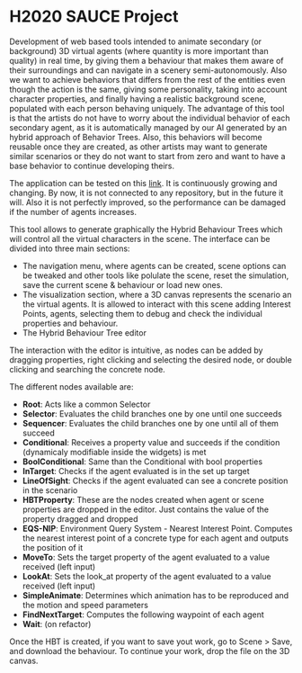 # H2020 SAUCE Project

Development of web based tools intended to animate secondary (or background) 3D virtual agents (where quantity is more important than quality) in real time, by giving them a behaviour that makes them aware of their surroundings and can navigate in a scenery semi-autonomously. Also we want to achieve behaviors that differs from the rest of the entities even though the action is the same, giving some personality, taking into account character properties, and finally having a realistic background scene, populated with each person behaving uniquely. The advantage of this tool is that the artists do not have to worry about the individual behavior of each secondary agent, as it is automatically managed by our AI generated by an hybrid approach of Behavior Trees. Also, this behaviors will become reusable once they are created, as other artists may want to generate similar scenarios or they do not want to start from zero and want to have a base behavior to continue developing theirs. 

The application can be tested on this [link](https://webglstudio.org/users/dmoreno/projects/saucemedusa/). It is continuously growing and changing. By now, it is not connected to any repository, but in the future it will. Also it is not perfectly improved, so the performance can be damaged if the number of agents increases. 

This tool allows to generate graphically the Hybrid Behaviour Trees which will control all the virtual characters in the scene. The interface can be divided into three main sections: 

- The navigation menu, where agents can be created, scene options can be tweaked and other tools like polulate the scene, reset the simulation, save the current scene & behaviour or load new ones.
- The visualization section, where a 3D canvas represents the scenario an the virtual agents. It is allowed to interact with this scene adding Interest Points, agents, selecting them to debug and check the individual properties and behaviour.
- The Hybrid Behaviour Tree editor

The interaction with the editor is intuitive, as nodes can be added by dragging properties, right clicking and selecting the desired node, or double clicking and searching the concrete node. 

The different nodes available are: 

- **Root**: Acts like a common Selector
- **Selector**: Evaluates the child branches one by one until one succeeds
- **Sequencer**: Evaluates the child branches one by one until all of them succeed
- **Conditional**: Receives a property value and succeeds if the condition (dynamicaly modifiable inside the widgets) is met
- **BoolConditional**: Same than the Conditional with bool properties
- **InTarget**: Checks if the agent evaluated is in the set up target
- **LineOfSight**: Checks if the agent evaluated can see a concrete position in the scenario
- **HBTProperty**: These are the nodes created when agent or scene properties are dropped in the editor. Just contains the value of the property dragged and dropped
- **EQS-NIP**: Environment Query System -  Nearest Interest Point. Computes the nearest interest point of a concrete type for each agent and outputs the position of it
- **MoveTo**: Sets the target property of the agent evaluated to a value received (left input)
- **LookAt**: Sets the look_at property of the agent evaluated to a value received (left input)
- **SimpleAnimate**: Determines which animation has to be reproduced and the motion and speed parameters
- **FindNextTarget**: Computes the following waypoint of each agent
- **Wait**: (on refactor)


Once the HBT is created, if you want to save yout work, go to Scene > Save, and download the behaviour. To continue your work, drop the file on the 3D canvas. 
